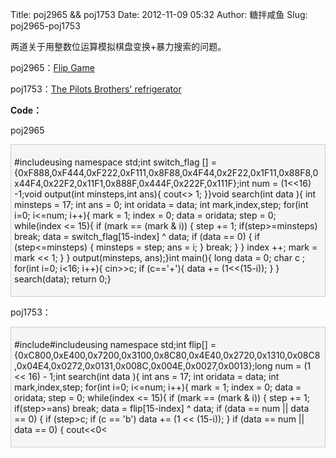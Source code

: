Title: poj2965 && poj1753
Date: 2012-11-09 05:32
Author: 糖拌咸鱼
Slug: poj2965-poj1753

两道关于用整数位运算模拟棋盘变换+暴力搜索的问题。

</p>

poj2965：[Flip Game][]

</p>

poj1753：[The Pilots Brothers' refrigerator][]

</p>

**Code：**

</p>

poj2965

</p>

<div class="cnblogs_code"
style="background-color: #f5f5f5; border: #cccccc 1px solid; padding: 5px;">

</p>
<p>
    #include<iostream>using namespace std;int switch_flag [] = {0xF888,0xF444,0xF222,0xF111,0x8F88,0x4F44,0x2F22,0x1F11,0x88F8,0x44F4,0x22F2,0x11F1,0x888F,0x444F,0x222F,0x111F};int num = (1<<16) -1;void output(int minsteps,int ans){     cout<<minsteps<<endl;     int mark = 1<<15;     int x,y;     for (int i=0;i<16;i++){         if (mark == (mark & ans)){            x = i / 4 + 1;            y = i % 4 + 1;            cout<<x<<" "<<y<<endl;         }         mark = mark >> 1;     }}void search(int data ){    int minsteps = 17;    int ans = 0;    int oridata = data;    int mark,index,step;    for(int i=0; i<=num; i++){       mark = 1;       index = 0;       data = oridata;       step = 0;       while(index <= 15){           if (mark == (mark & i)) {               step += 1;               if(step>=minsteps) break;               data = switch_flag[15-index] ^ data;               if (data == 0) {                   if (step<=minsteps) {                       minsteps = step;                       ans = i;                   }                   break;               }           }           index ++;           mark = mark << 1;       }    }    output(minsteps, ans);}int main(){    long data = 0;    char c ;    for(int i=0; i<16; i++){        cin>>c;        if (c=='+'){            data += (1<<(15-i));        }    }    search(data);    return 0;}

</p>
<p>

</div>

</p>

poj1753：

</p>

<div class="cnblogs_code"
style="background-color: #f5f5f5; border: #cccccc 1px solid; padding: 5px;">

</p>
<p>
    #include<iostream>#include<stdio.h>using namespace std;int flip[] = {0xC800,0xE400,0x7200,0x3100,0x8C80,0x4E40,0x2720,0x1310,0x08C8,0x04E4,0x0272,0x0131,0x008C,0x004E,0x0027,0x0013};long num = (1 << 16) - 1;int search(int data ){    int ans = 17;    int oridata = data;    int mark,index,step;    for(int i=0; i<=num; i++){       mark = 1;       index = 0;       data = oridata;       step = 0;       while(index <= 15){           if (mark == (mark & i)) {               step += 1;               if(step>=ans) break;               data = flip[15-index] ^ data;               if (data == num || data == 0) {                   if (step<ans) ans = step;                   break;               }           }           index ++;           mark = mark << 1;       }    }    if (ans < 17)        return ans;    else return -1;}int main(){    long data = 0;    char c;    for (int i=0; i<16; i++){        cin>>c;        if (c == 'b') data += (1 << (15-i));    }    if (data == num || data == 0) {        cout<<0<<endl;        return 0;    }    int ans = search(data);    if (ans!=-1) cout<<ans<<endl;    else cout<<"Impossible"<<endl;    return 0;}

</p>
<p>

</div>

</p>

  [Flip Game]: http://poj.org/problem?id=1753
  [The Pilots Brothers' refrigerator]: http://poj.org/problem?id=2965
